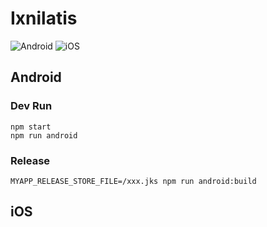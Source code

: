 # Ixnilatis

![Android](https://github.com/andreaskami/private-kit/workflows/android/badge.svg)
![iOS](https://github.com/andreaskami/private-kit/workflows/ios/badge.svg)

## Android

### Dev Run

```console
npm start
npm run android
```

### Release

```console
MYAPP_RELEASE_STORE_FILE=/xxx.jks npm run android:build
```

## iOS
